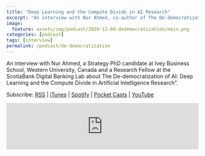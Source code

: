 ```yaml
---
title: "Deep Learning and the Compute Divide in AI Research"
excerpt: "An interview with Nur Ahmed, co-author of The De-democratization of AI: Deep Learning and the Compute Divide in Artificial Intelligence Research"
image: 
  feature: assets/img/podcast/2020-12-04-dedemocratization/main.png
categories: [podcast]
tags: [interview]
permalink: /podcast/de-democratization
---
```

An interview with Nur Ahmed, a Strategy PhD candidate at Ivey Business School, Western University, Canada and a Research Fellow at the ScotiaBank Digital Banking Lab about The De-democratization of AI: Deep Learning and the Compute Divide in Artificial Intelligence Research”. 

Subscribe: <a href="https://feed.podbean.com/aitalk/feed.xml">RSS</a> |
<a href="https://podcasts.apple.com/us/podcast/lets-talk-ai/id1502782720">iTunes</a> |
<a href="https://open.spotify.com/show/17HiNdxcoKJLLNibIAyUch">Spotify</a> |
<a href="https://pca.st/podcast/824c4060-472b-0138-9766-0acc26574db2">Pocket Casts</a> |
<a href="https://www.youtube.com/channel/UCKARTq-t5SPMzwtft8FWwnA">YouTube</a>

<div id="42LHra3lSEedmdQvT7_IBg"><script src="https://embed.trint.com/42LHra3lSEedmdQvT7_IBg/player.js"></script></div>

<iframe title="The De-democratization of AI: Deep Learning and the Compute Divide in Artificial Intelligence Research with Nur Ahmed" src="https://www.podbean.com/media/player/acesr-f420bc&?from=usersite&skin=1&fonts=Helvetica&auto=0&download=1&share=1&version=1&btn-skin=103" height="122" width="100%" style="border: none;" scrolling="no" data-name="pb-iframe-player"></iframe>



